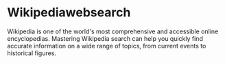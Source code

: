 # Wikipediawebsearch
Wikipedia is one of the world's most comprehensive and  accessible online encyclopedias. Mastering Wikipedia search can  help you quickly find accurate information on a wide range of  topics, from current events to historical figures.
